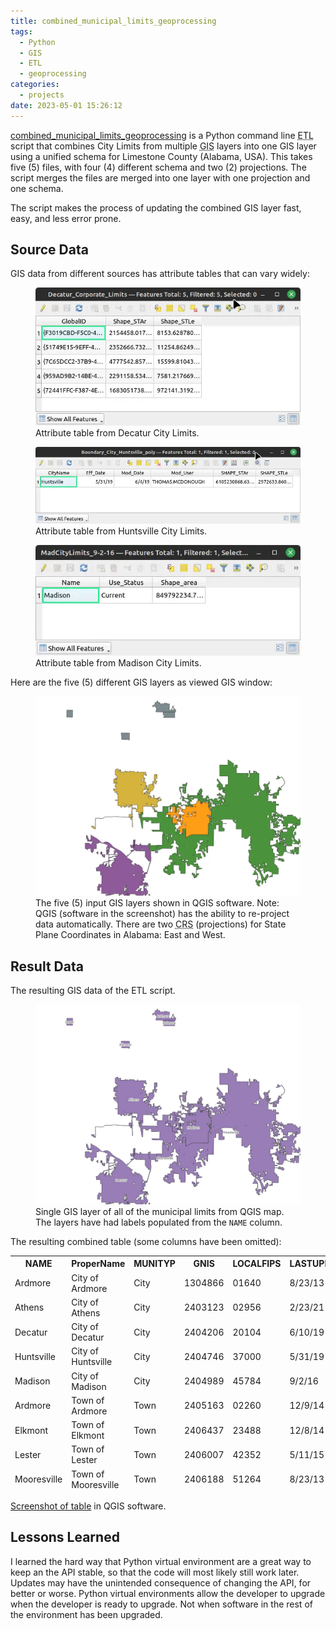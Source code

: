 ```yaml
---
title: combined_municipal_limits_geoprocessing
tags:
  - Python
  - GIS
  - ETL
  - geoprocessing
categories:
  - projects
date: 2023-05-01 15:26:12
---
```


[combined_municipal_limits_geoprocessing](https://github.com/micahcochran/combined_municipal_limits_geoprocessing) is a Python command line <abbr title="Extract Tranform Load">ETL</abbr> script that combines City Limits from multiple <abbr title="Geographic Information Systems">GIS</abbr> layers into one <abbr>GIS</abbr> layer using a unified schema for Limestone County (Alabama, USA). This takes five (5) files, with four (4) different schema and two (2) projections. The script merges the files are merged into one layer with one projection and one schema.

The script makes the process of updating the combined <abbr>GIS</abbr> layer fast, easy, and less error prone.

## Source Data

<abbr>GIS</abbr> data from different sources has attribute tables that can vary widely:
<figure>
    <img src="/images/limits/dec_table.webp">
    <figcaption>Attribute table from Decatur City Limits.</figcaption>
</figure>

<figure>
    <img src="/images/limits/hsv_table.webp">
    <figcaption>Attribute table from Huntsville City Limits.</figcaption>
</figure>

<figure>
    <img src="/images/limits/mad_table.webp">
    <figcaption>Attribute table from Madison City Limits.</figcaption>
</figure>

Here are the five (5) different <abbr>GIS</abbr> layers as viewed <abbr>GIS</abbr> window:
<figure>
    <img src="/images/limits/5mun_limit_layers.webp">
    <figcaption>The five (5) input GIS layers shown in QGIS software.  Note: QGIS (software in the screenshot) has the ability to re-project data automatically.  There are two <abbr title="Coordinate Reference System">CRS</abbr> (projections) for State Plane Coordinates in Alabama: East and West.</figcaption>
</figure>

## Result Data

The resulting <abbr>GIS</abbr> data of the <abbr>ETL</abbr> script.

<figure>
    <img src="/images/limits/result_layer.webp">
    <figcaption>Single <abbr>GIS</abbr> layer of all of the municipal limits from QGIS map.  The layers have had labels populated from the <code>NAME</code> column.</figcaption>
</figure>

The resulting combined table (some columns have been omitted):
<table>
    <thead>
        <tr>
            <th>NAME</th>
            <th>ProperName</th>
            <th>MUNITYP</th>
            <th>GNIS</th>
            <th>LOCALFIPS</th>
            <th>LASTUPDATE</th>
            <th>ChangeDesc</th>
            <th>MUNIAREA</th>
        </tr>
        <tr>
            <td>Ardmore</td>
            <td>City of Ardmore</td>
            <td>City</td>
            <td>1304866</td>
            <td>01640</td>
            <td>8/23/13</td>
            <td>NULL</td>
            <td>4.539</td>
        </tr>
        <tr>
            <td>Athens</td>
            <td>City of Athens</td>
            <td>City</td>
            <td>2403123</td>
            <td>02956</td>
            <td>2/23/21</td>
            <td>Added Annex...</td>
            <td>41.063</td>
        </tr>
        <tr>
            <td>Decatur</td>
            <td>City of Decatur</td>
            <td>City</td>
            <td>2404206</td>
            <td>20104</td>
            <td>6/10/19</td>
            <td>NULL</td>
            <td>60.786</td>
        </tr>
        <tr>
            <td>Huntsville</td>
            <td>City of Huntsville</td>
            <td>City</td>
            <td>2404746</td>
            <td>37000</td>
            <td>5/31/19</td>
            <td>NULL</td>
            <td>218.987</td>
        </tr>
        <tr>
            <td>Madison</td>
            <td>City of Madison</td>
            <td>City</td>
            <td>2404989</td>
            <td>45784</td>
            <td>9/2/16</td>
            <td>NULL</td>
            <td>30.478</td>
        </tr>
        <tr>
            <td>Ardmore</td>
            <td>Town of Ardmore</td>
            <td>Town</td>
            <td>2405163</td>
            <td>02260</td>
            <td>12/9/14</td>
            <td>Verified limits...</td>
            <td>2.050</td>
        </tr>
        <tr>
            <td>Elkmont</td>
            <td>Town of Elkmont</td>
            <td>Town</td>
            <td>2406437</td>
            <td>23488</td>
            <td>12/8/14</td>
            <td>Mapped based...</td>
            <td>1.725</td>
        </tr>
        <tr>
            <td>Lester</td>
            <td>Town of Lester</td>
            <td>Town</td>
            <td>2406007</td>
            <td>42352</td>
            <td>5/11/15</td>
            <td>Verified limits...</td>
            <td>1.326</td>
        </tr>
        <tr>
            <td>Mooresville</td>
            <td>Town of Mooresville</td>
            <td>Town</td>
            <td>2406188</td>
            <td>51264</td>
            <td>8/23/13</td>
            <td>NULL</td>
            <td>0.235</td>
        </tr>
    </thead>
</table>

[Screenshot of table](/images/limits/table_combined.webp) in QGIS software.

## Lessons Learned

I learned the hard way that Python virtual environment are a great way to keep an the <abbr>API</abbr> stable, so that the code will most likely still work later.  Updates may have the unintended consequence of changing the <abbr>API</abbr>, for better or worse.  Python virtual environments allow the developer to upgrade when the developer is ready to upgrade.  Not when software in the rest of the environment has been upgraded. 

